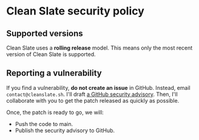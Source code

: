 # Clean Slate security policy

## Supported versions

Clean Slate uses a **rolling release** model. This means only the most recent version of Clean Slate is supported.

## Reporting a vulnerability

If you find a vulnerability, **do not create an issue** in GitHub. Instead, email `contact@cleanslate.sh`. I'll draft [a GitHub security advisory](https://docs.github.com/en/code-security/repository-security-advisories/creating-a-repository-security-advisory). Then, I'll collaborate with you to get the patch released as quickly as possible.

Once, the patch is ready to go, we will:

- Push the code to main.
- Publish the security advisory to GitHub.
